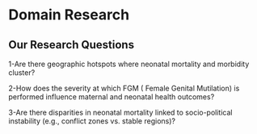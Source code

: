 # Domain Research

## Our Research Questions

1-Are there geographic hotspots where neonatal mortality and morbidity cluster?

2-How does the severity at which FGM ( Female Genital Mutilation) is performed influence
maternal and neonatal health outcomes?

3-Are there disparities in neonatal mortality linked to socio-political instability 
(e.g., conflict zones vs. stable regions)?
